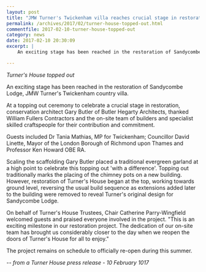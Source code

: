 ```yaml
---
layout: post
title: "JMW Turner's Twickenham villa reaches crucial stage in restoration"
permalink: /archives/2017/02/turner-house-topped-out.html
commentfile: 2017-02-10-turner-house-topped-out
category: news
date: 2017-02-10 20:30:09
excerpt: |
    An exciting stage has been reached in the restoration of Sandycombe Lodge, JMW Turner's Twickenham country villa.

---
```


*Turner's House topped out*

An exciting stage has been reached in the restoration of Sandycombe Lodge, JMW Turner's Twickenham country villa.

At a topping out ceremony to celebrate a crucial stage in restoration, conservation architect Gary Butler of Butler Hegarty Architects, thanked William Fullers Contractors and the on-site team of builders and specialist skilled craftspeople for their contribution and commitment.

Guests included Dr Tania Mathias, MP for Twickenham; Councillor David Linette, Mayor of the London Borough of Richmond upon Thames and Professor Ken Howard OBE RA.

Scaling the scaffolding Gary Butler placed a traditional evergreen garland at a high point to celebrate this topping out 'with a difference'. Topping out traditionally marks the placing of the chimney pots on a new building. However, restoration of Turner's House began at the top, working towards ground level, reversing the usual build sequence as extensions added later to the building were removed to reveal Turner's original design for Sandycombe Lodge.

On behalf of Turner's House Trustees, Chair Catherine Parry-Wingfield welcomed guests and praised everyone involved in the project. "This is an exciting milestone in our restoration project. The dedication of our on-site team has brought us considerably closer to the day when we reopen the doors of Turner's House for all to enjoy."

The project remains on schedule to officially re-open during this summer.

<cite>-- from a Turner House press release - 10 February 1017</cite>
